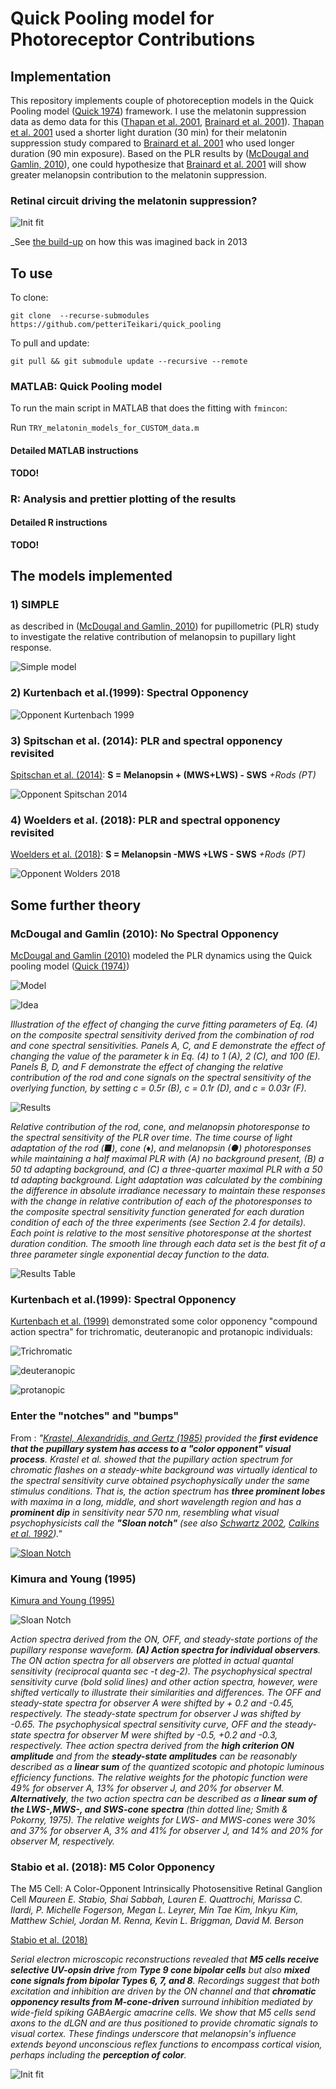 # Quick Pooling model for Photoreceptor Contributions

## Implementation

This repository implements couple of photoreception models in the Quick Pooling model ([Quick 1974](https://www.ncbi.nlm.nih.gov/pubmed/4453110)) framework. I use the melatonin suppression data as demo data for this ([Thapan et al. 2001](https://dx.doi.org/10.1111%2Fj.1469-7793.2001.t01-1-00261.x), [Brainard et al. 2001](https://doi.org/10.1523/JNEUROSCI.21-16-06405.2001)). [Thapan et al. 2001](https://dx.doi.org/10.1111%2Fj.1469-7793.2001.t01-1-00261.x) used a shorter light duration (30 min) for their melatonin suppression study compared to [Brainard et al. 2001](https://doi.org/10.1523/JNEUROSCI.21-16-06405.2001) who used longer duration (90 min exposure). Based on the PLR results by ([McDougal and Gamlin, 2010](https://dx.doi.org/10.1016%2Fj.visres.2009.10.012)), one could hypothesize that [Brainard et al. 2001](https://doi.org/10.1523/JNEUROSCI.21-16-06405.2001) will show greater melanopsin contribution to the melatonin suppression.

### Retinal circuit driving the melatonin suppression?

![Init fit](https://github.com/petteriTeikari/quick_pooling/blob/master/images_biblio/retinalCircuit.png "Init fit")

_See [the build-up](https://www.dropbox.com/s/696l35u8aspquwp/reaMelatonin_manuscript.pdf?dl=0f) on how this was imagined back in 2013

## To use

To clone:

`git clone  --recurse-submodules https://github.com/petteriTeikari/quick_pooling`

To pull and update:

`git pull && git submodule update --recursive --remote`

### MATLAB: Quick Pooling model

To run the main script in MATLAB that does the fitting with `fmincon`:

Run `TRY_melatonin_models_for_CUSTOM_data.m`

#### Detailed MATLAB instructions

**TODO!**

### R: Analysis and prettier plotting of the results

#### Detailed R instructions

**TODO!**

## The models implemented

### **1) SIMPLE** 

as described in ([McDougal and Gamlin, 2010](https://dx.doi.org/10.1016%2Fj.visres.2009.10.012)) for pupillometric (PLR) study to investigate the relative contribution of melanopsin to pupillary light response.

![Simple model](https://github.com/petteriTeikari/quick_pooling/blob/master/data_out_from_matlab/custom_simple.png "Simple model")

### **2) Kurtenbach et al.(1999): Spectral Opponency**

![Opponent Kurtenbach 1999](https://github.com/petteriTeikari/quick_pooling/blob/master/data_out_from_matlab/custom_opponent1999.png "Opponent Kurtenbach 1999")

### **3) Spitschan et al. (2014): PLR and spectral opponency revisited**

[Spitschan et al. (2014)](https://dx.doi.org/10.1073/pnas.1400942111): **S = Melanopsin + (MWS+LWS) - SWS** *+Rods (PT)* 

![Opponent Spitschan 2014](https://github.com/petteriTeikari/quick_pooling/blob/master/data_out_from_matlab/custom_opponent2014.jpg "Opponent Spitschan 2014")

### **4) Woelders et al. (2018): PLR and spectral opponency revisited**

[Woelders et al. (2018)](https://doi.org/10.1073/pnas.1716281115): **S = Melanopsin -MWS +LWS - SWS** *+Rods (PT)* 

![Opponent Wolders 2018](https://github.com/petteriTeikari/quick_pooling/blob/master/data_out_from_matlab/custom_opponent2018.png "Opponent Wolders 2018")


## Some further theory

### McDougal and Gamlin (2010): No Spectral Opponency

[McDougal and Gamlin (2010)](https://doi.org/10.1016/j.visres.2009.10.012) modeled the PLR dynamics using the Quick pooling model ([Quick (1974)](https://doi.org/10.1007/BF00271628))

![Model](https://github.com/petteriTeikari/quick_pooling/blob/master/images_biblio/mcdougalGamlin2010_quickPoolingModel.png "Model")

![Idea](https://github.com/petteriTeikari/quick_pooling/blob/master/images_biblio/mcdougalGamlin2010_quickPoolingIdea.png "Idea")

_Illustration of the effect of changing the curve fitting parameters of Eq. (4) on the composite spectral sensitivity derived from the combination of rod and cone spectral sensitivities. Panels A, C, and E demonstrate the effect of changing the value of the parameter k in Eq. (4) to 1 (A), 2 (C), and 100 (E). Panels B, D, and F demonstrate the effect of changing the relative contribution of the rod and cone signals on the spectral sensitivity of the overlying function, by setting c = 0.5r (B), c = 0.1r (D), and c = 0.03r (F)._

![Results](https://github.com/petteriTeikari/quick_pooling/blob/master/images_biblio/mcdougalGamlin2010_quickPoolingResults.png "Results")

_Relative contribution of the rod, cone, and melanopsin photoresponse to the spectral sensitivity of the PLR over time. The time course of light adaptation of the rod (■), cone (♦), and melanopsin (●) photoresponses while maintaining a half maximal PLR with (A) no background present, (B) a 50 td adapting background, and (C) a three-quarter maximal PLR with a 50 td adapting background. Light adaptation was calculated by the combining the difference in absolute irradiance necessary to maintain these responses with the change in relative contribution of each of the photoresponses to the composite spectral sensitivity function generated for each duration condition of each of the three experiments (see Section 2.4 for details). Each point is relative to the most sensitive photoresponse at the shortest duration condition. The smooth line through each data set is the best fit of a three parameter single exponential decay function to the data._

![Results Table](https://github.com/petteriTeikari/quick_pooling/blob/master/images_biblio/mcdougalGamlin2010_quickPoolingResultsTable.png "Results Table")

### Kurtenbach et al.(1999): Spectral Opponency

[Kurtenbach et al. (1999)](http://dx.doi.org/10.1364/JOSAA.16.001541) demonstrated some color opponency "compound action spectra" for trichromatic, deuteranopic and protanopic individuals:

![Trichromatic](https://github.com/petteriTeikari/quick_pooling/blob/master/images_biblio/kurtenbach1999_trichromatic.png "Trichromatic")

![deuteranopic](https://github.com/petteriTeikari/quick_pooling/blob/master/images_biblio/kurtenbach1999_deuteranopic.png "Deuteranopic")

![protanopic](https://github.com/petteriTeikari/quick_pooling/blob/master/images_biblio/kurtenbach1999_protanopic.png "Protanopic")

### Enter the "notches" and "bumps"

From : _"[Krastel, Alexandridis, and Gertz (1985)](https://doi.org/10.1159/000309536) provided the **first evidence that the pupillary system has access to a "color opponent" visual process**. Krastel et al. showed that the pupillary action spectrum for chromatic flashes on a steady-white background was virtually identical to the spectral sensitivity curve obtained psychophysically under the same stimulus conditions. That is, the action spectrum has **three prominent lobes** with maxima in a long, middle, and short wavelength region and has a **prominent dip** in sensitivity near 570 nm, resembling what visual psychophysicists call the **"Sloan notch"** (see also [Schwartz 2002](https://doi.org/10.1046/j.1475-1313.2000.00535.x), [Calkins et al. 1992](https://doi.org/10.1016/0042-6989(92)90098-4))."_


[![Sloan Notch](https://github.com/petteriTeikari/quick_pooling/blob/master/images_biblio/teikari2012_thesis_sloanNotch.png "Sloan Notch")](https://tel.archives-ouvertes.fr/file/index/docid/999326/filename/TH2012_Teikari_Petteri_ii.pdf)

### Kimura and Young (1995)

[Kimura and Young (1995)](http://dx.doi.org/10.1016/0042-6989(94)00188-R)

![Sloan Notch](https://github.com/petteriTeikari/quick_pooling/blob/master/images_biblio/kimuraYoung1995_sloanNotch.png "Sloan Notch")

_Action spectra derived from the ON, OFF, and steady-state portions of the pupillary response waveform. **(A) Action spectra for individual observers**. The ON action spectra for all observers are plotted in actual quantal sensitivity (reciprocal quanta sec -t deg-2). The psychophysical spectral sensitivity curve (bold solid lines) and other action spectra, however, were shifted vertically to illustrate their similarities and differences. The OFF and steady-state spectra for observer A were shifted by + 0.2 and -0.45, respectively. The steady-state spectrum for observer J was shifted by -0.65. The psychophysical spectral sensitivity curve, OFF and the steady-state spectra for observer M were shifted by -0.5, +0.2 and
-0.3, respectively. Thee action spectra derived from the **high criterion ON amplitude** and from the **steady-state amplitudes**  can be reasonably described as a **linear sum** of the quantized scotopic and photopic luminous efficiency functions. The relative weights for the photopic function were 49% for observer A, 13% for observer J, and 20% for observer M. **Alternatively**, the two action spectra can be described as a **linear sum of the LWS-,MWS-, and SWS-cone spectra** (thin dotted line; Smith & Pokorny, 1975). The relative weights for LWS- and MWS-cones were 30% and 37% for observer A, 3% and 41% for observer J, and 14% and 20% for observer M, respectively._

### Stabio et al. (2018): M5 Color Opponency

The M5 Cell: A Color-Opponent Intrinsically Photosensitive Retinal Ganglion Cell
_Maureen E. Stabio, Shai Sabbah, Lauren E. Quattrochi, Marissa C. Ilardi, P. Michelle Fogerson, Megan L. Leyrer, Min Tae Kim, Inkyu Kim, Matthew Schiel, Jordan M. Renna, Kevin L. Briggman, David M. Berson_

[Stabio et al. (2018)](https://doi.org/10.1016/j.neuron.2017.11.030)

_Serial electron microscopic reconstructions revealed that **M5 cells receive selective UV-opsin drive** from **Type 9 cone bipolar cells** but also **mixed cone signals from bipolar Types 6, 7, and 8**. Recordings suggest that both excitation and inhibition are driven by the ON channel and that **chromatic opponency results from M-cone-driven** surround inhibition mediated by wide-field spiking GABAergic amacrine cells. We show that M5 cells send axons to the dLGN and are thus positioned to provide chromatic signals to visual cortex. These findings underscore that melanopsin's influence extends beyond unconscious reflex functions to encompass cortical vision, perhaps including the **perception of color**._

![Init fit](https://github.com/petteriTeikari/quick_pooling/blob/master/images_biblio/stabio2018_M5.png "Init fit")
